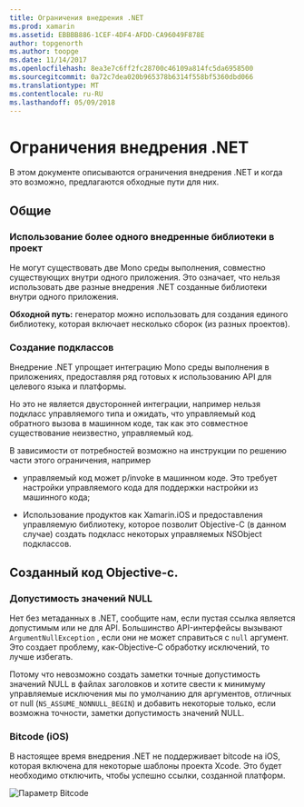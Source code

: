 ```yaml
---
title: Ограничения внедрения .NET
ms.prod: xamarin
ms.assetid: EBBBB886-1CEF-4DF4-AFDD-CA96049F878E
author: topgenorth
ms.author: toopge
ms.date: 11/14/2017
ms.openlocfilehash: 8ea3e7c6ff2fc28700c46109a814fc5da6958500
ms.sourcegitcommit: 0a72c7dea020b965378b6314f558bf5360dbd066
ms.translationtype: MT
ms.contentlocale: ru-RU
ms.lasthandoff: 05/09/2018
---
```

# <a name="net-embedding-limitations"></a>Ограничения внедрения .NET

В этом документе описываются ограничения внедрения .NET и когда это возможно, предлагаются обходные пути для них.

## <a name="general"></a>Общие

### <a name="use-more-than-one-embedded-library-in-a-project"></a>Использование более одного внедренные библиотеки в проект

Не могут существовать две Mono среды выполнения, совместно существующих внутри одного приложения. Это означает, что нельзя использовать две разные внедрения .NET созданные библиотеки внутри одного приложения.

**Обходной путь:** генератор можно использовать для создания единого библиотеку, которая включает несколько сборок (из разных проектов).

### <a name="subclassing"></a>Создание подклассов

Внедрение .NET упрощает интеграцию Mono среды выполнения в приложениях, предоставляя ряд готовых к использованию API для целевого языка и платформы.

Но это не является двусторонней интеграции, например нельзя подкласс управляемого типа и ожидать, что управляемый код обратного вызова в машинном коде, так как это совместное существование неизвестно, управляемый код.

В зависимости от потребностей возможно на инструкции по решению части этого ограничения, например

* управляемый код может p/invoke в машинном коде. Это требует настройки управляемого кода для поддержки настройки из машинного кода;

* Использование продуктов как Xamarin.iOS и предоставления управляемую библиотеку, которое позволит Objective-C (в данном случае) создать подкласс некоторых управляемых NSObject подклассов.

## <a name="objective-c-generated-code"></a>Созданный код Objective-c.

### <a name="nullability"></a>Допустимость значений NULL

Нет без метаданных в .NET, сообщите нам, если пустая ссылка является допустимым или не для API. Большинство API-интерфейсы вызывают `ArgumentNullException` , если они не может справиться с `null` аргумент. Это создает проблему, как-Objective-C обработку исключений, то лучше избегать.

Потому что невозможно создать заметки точные допустимость значений NULL в файлах заголовков и хотите свести к минимуму управляемые исключения мы по умолчанию для аргументов, отличных от null (`NS_ASSUME_NONNULL_BEGIN`) и добавить некоторые только, если возможна точности, заметки допустимость значений NULL.

### <a name="bitcode-ios"></a>Bitcode (iOS)

В настоящее время внедрения .NET не поддерживает bitcode на iOS, которая включена для некоторые шаблоны проекта Xcode. Это будет необходимо отключить, чтобы успешно ссылки, созданной платформ.

![Параметр Bitcode](images/ios-bitcode-option.png)
